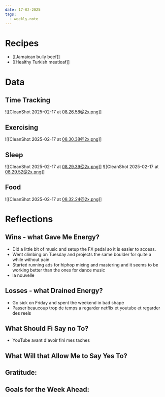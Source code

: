 ```yaml
---
date: 17-02-2025
tags:
  - weekly-note
---
```

# Recipes
- [[Jamaican bully beef]]
- [[Healthy Turkish meatloaf]]
# Data
## Time Tracking
![[CleanShot 2025-02-17 at 08.26.58@2x.png]]
## Exercising
![[CleanShot 2025-02-17 at 08.30.38@2x.png]]
## Sleep
![[CleanShot 2025-02-17 at 08.29.39@2x.png]]
![[CleanShot 2025-02-17 at 08.29.52@2x.png]]
## Food
![[CleanShot 2025-02-17 at 08.32.24@2x.png]]
# Reflections
## Wins - what Gave Me Energy?
- Did a little bit of music and setup the FX pedal so it is easier to access.
- Went climbing on Tuesday and projects the same boulder for quite a while without pain
- Started running ads for hiphop mixing and mastering and it seems to be working better than the ones for dance music
- la nouvelle 
## Losses - what Drained Energy?
- Go sick on Friday and spent the weekend in bad shape
- Passer beaucoup trop de temps a regarder netflix et youtube et regarder des reels
## What Should Fi Say no To?
- YouTube avant d'avoir fini mes taches
## What Will that Allow Me to Say Yes To?

## Gratitude:
## Goals for the Week Ahead: